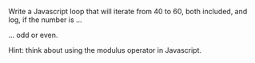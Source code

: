 Write a Javascript loop that will iterate from 40 to 60, both included, and log, if the number is ...

... odd or even.

Hint: think about using the modulus operator in Javascript.

